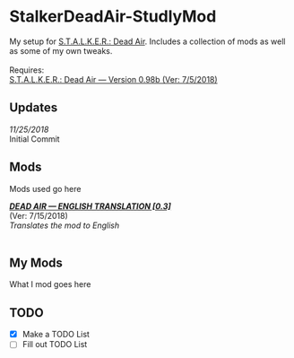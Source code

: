 # StalkerDeadAir-StudlyMod

My setup for [S.T.A.L.K.E.R.: Dead Air](https://www.moddb.com/mods/dead-air). Includes a collection of mods as well as some of my own tweaks.<br/>
<br/>
Requires:<br/>
[S.T.A.L.K.E.R.: Dead Air — Version 0.98b (Ver: 7/5/2018)](https://www.moddb.com/mods/dead-air/news/how-to-install-dead-air)<br/>

## Updates
*11/25/2018*<br/>
Initial Commit<br/>

## Mods
Mods used go here<br/>

**_[DEAD AIR — ENGLISH TRANSLATION [0.3]](https://www.moddb.com/mods/dead-air/downloads/dead-air-english-translation)_**<br/>
(Ver: 7/15/2018)<br/>
*Translates the mod to English*<br/>
<br/>


## My Mods
What I mod goes here <br/>

## TODO
- [x] Make a TODO List
- [ ] Fill out TODO List